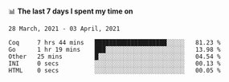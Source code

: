 <!--
### Hi there 👋

- 🤔 I was learning formal verification with Coq formally, but want to **build things** now.
- 😬 I am broadly interested in **computer systems** and **programming languages** (just a beginner 🥺).
- 🤩 (I hope I can) code for fun!

<img src="https://github-readme-stats.vercel.app/api?username=xxchan&show_icons=true&icon_color=0366d6&text_color=24292e&bg_color=ffffff&hide_title=true" />

---
-->


📊 **The last 7 days I spent my time on** 

<!--START_SECTION:waka-->
```text
28 March, 2021 - 03 April, 2021

Coq     7 hrs 44 mins   ████████████████████░░░░░   81.23 % 
Go      1 hr 19 mins    ███░░░░░░░░░░░░░░░░░░░░░░   13.98 % 
Other   25 mins         █░░░░░░░░░░░░░░░░░░░░░░░░   04.54 % 
INI     0 secs          ░░░░░░░░░░░░░░░░░░░░░░░░░   00.13 % 
HTML    0 secs          ░░░░░░░░░░░░░░░░░░░░░░░░░   00.05 %
```
<!--END_SECTION:waka-->

<!--
**xxchan/xxchan** is a ✨ _special_ ✨ repository because its `README.md` (this file) appears on your GitHub profile.

Here are some ideas to get you started:

- 🔭 I’m currently working on ...
- 🌱 I’m currently learning ...
- 👯 I’m looking to collaborate on ...
- 🤔 I’m looking for help with ...
- 💬 Ask me about ...
- 📫 How to reach me: ...
- 😄 Pronouns: ...
- ⚡ Fun fact: ...
-->
